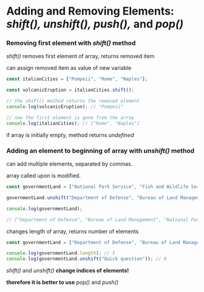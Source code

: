 # **Adding and Removing Elements:** _shift(), unshift(), push(),_ and _pop()_

### Removing first element with _shift()_ method

_shift()_ removes first element of array, returns removed item

can assign removed item as value of new variable

```js
const italianCities = ["Pompeii", "Rome", "Naples"];

const volcanicEruption = italianCities.shift();

// the shift() method returns the removed element
console.log(volcanicEruption); // "Pompeii"

// now the first element is gone from the array
console.log(italianCities); // ["Rome", "Naples"]
```

if array is initially empty, method returns _undefined_

### Adding an element to beginning of array with _unshift()_ method

can add multiple elements, separated by commas.

array called upon is modified.

```js
const governmentLand = ["National Park Service", "Fish and Wildlife Service", "Forest Service"];

governmentLand.unshift("Department of Defense", "Bureau of Land Management");

console.log(governmentLand);

// ["Department of Defense", "Bureau of Land Management", "National Park Service", "Fish and Wildlife Service", "Forest Service"]
```

changes length of array, returns number of elements

```js
const governmentLand = ["Department of Defense", "Bureau of Land Management", "National Park Service", "Fish and Wildlife Service", "Forest Service"];

console.log(governmentLand.length); // 5
console.log(governmentLand.unshift("Quick question")); // 6
```

_shift()_ and _unshift()_ **change indices of elements!** 

**therefore it is better to use** _pop()_ and _push()_